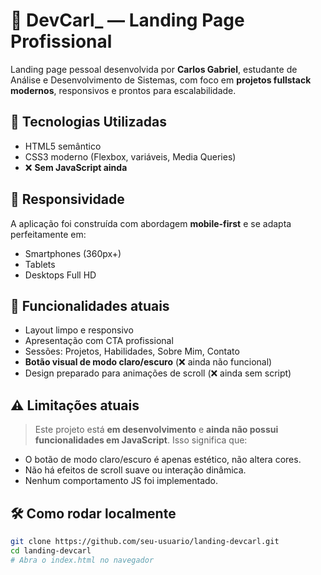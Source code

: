 # 💼 DevCarl_ — Landing Page Profissional

Landing page pessoal desenvolvida por **Carlos Gabriel**, estudante de Análise e Desenvolvimento de Sistemas, com foco em **projetos fullstack modernos**, responsivos e prontos para escalabilidade.

## 🚀 Tecnologias Utilizadas

- HTML5 semântico
- CSS3 moderno (Flexbox, variáveis, Media Queries)
- ❌ **Sem JavaScript ainda**

## 📱 Responsividade

A aplicação foi construída com abordagem **mobile-first** e se adapta perfeitamente em:

- Smartphones (360px+)
- Tablets
- Desktops Full HD

## 🎨 Funcionalidades atuais

- Layout limpo e responsivo
- Apresentação com CTA profissional
- Sessões: Projetos, Habilidades, Sobre Mim, Contato
- **Botão visual de modo claro/escuro** (❌ ainda não funcional)
- Design preparado para animações de scroll (❌ ainda sem script)

## ⚠️ Limitações atuais

> Este projeto está **em desenvolvimento** e **ainda não possui funcionalidades em JavaScript**. Isso significa que:

- O botão de modo claro/escuro é apenas estético, não altera cores.
- Não há efeitos de scroll suave ou interação dinâmica.
- Nenhum comportamento JS foi implementado.

## 🛠️ Como rodar localmente

```bash
git clone https://github.com/seu-usuario/landing-devcarl.git
cd landing-devcarl
# Abra o index.html no navegador
